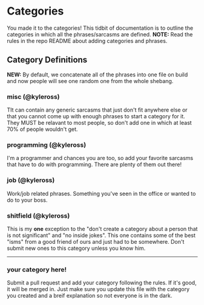 # Categories
You made it to the categories! This tidbit of documentation is to outline the categories in which all the phrases/sarcasms are defined. **NOTE:** Read the rules in the repo README about adding categories and phrases.

## Category Definitions
**NEW:** By default, we concatenate all of the phrases into one file on build and now people will see one random one from the whole shebang.

### misc (@kyleross)
TIt can contain any generic sarcasms that just don't fit anywhere else or that you cannot come up with enough phrases to start a category for it. They MUST be relavant to most people, so don't add one in which at least 70% of people wouldn't get.

### programming (@kyleross)
I'm a programmer and chances you are too, so add your favorite sarcasms that have to do with programming. There are plenty of them out there!

### job (@kyleross)
Work/job related phrases. Something you've seen in the office or wanted to do to your boss.

### shitfield (@kyleross)
This is my **one** exception to the "don't create a category about a person that is not significant" and "no inside jokes". This one contains some of the best "isms" from a good friend of ours and just had to be somewhere. Don't submit new ones to this category unless you know him.

---

### your category here!
Submit a pull request and add your category following the rules. If it's good, it will be merged in. Just make sure you update this file with the category you created and a breif explanation so not everyone is in the dark.
